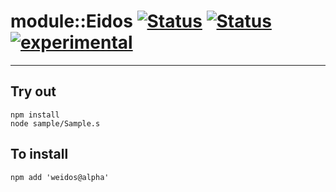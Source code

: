 
# module::Eidos [![Status](https://circleci.com/gh/Wandalen/wEidos.svg?style=shield)](https://img.shields.io/circleci/build/github/Wandalen/wEidos?label=Test&logo=Test) [![Status](https://github.com/Wandalen/wEidos/workflows/Test/badge.svg)](https://github.com/Wandalen/wEidos/actions?query=workflow%3ATest) [![experimental](https://img.shields.io/badge/stability-experimental-orange.svg)](https://github.com/emersion/stability-badges#experimental)

___

## Try out
```
npm install
node sample/Sample.s
```

## To install
```
npm add 'weidos@alpha'
```

